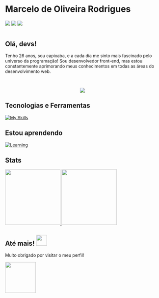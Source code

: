 # Marcelo de Oliveira Rodrigues

<div>
<a href="https://www.linkedin.com/in/marcelo-rodrigues-eng" target="_blank"><img align="center"  loading="lazy" src="https://img.shields.io/badge/linkedin-%230077B5.svg?style=for-the-badge&logo=linkedin&logoColor=white" target="_blank"></a>   
<a href="https://leetcode.com/RodriguesMarcelo/" target="_blank"><img align="center" loading="lazy" src="https://img.shields.io/badge/LeetCode-000000?style=for-the-badge&logo=LeetCode&logoColor=#d16c06" target="_blank"></a>
<a href = "mailto:marcelo.rdsov@gmail.com"><img align="center"  loading="lazy" src="https://img.shields.io/badge/Gmail-D14836?style=for-the-badge&logo=gmail&logoColor=white" target="_blank"></a>
</div>
<br/>

## Olá, devs!
Tenho 26 anos, sou capixaba, e a cada dia me sinto mais fascinado pelo universo da programação! Sou desenvolvedor front-end, mas estou constantemente aprimorando meus conhecimentos em todas as áreas do desenvolvimento web.

<br/>

<p align="center">
  <img align="center" src="https://user-images.githubusercontent.com/104733166/236908488-60f25e53-47a8-43d5-a45a-b9b9dd37900e.gif"/>
</p>

## Tecnologias e Ferramentas
[![My Skills](https://skillicons.dev/icons?i=js,ts,html,css,tailwind,styledcomponents,react,vue,next,mysql,figma,git)](https://skillicons.dev)

## Estou aprendendo
[![Learning](https://skillicons.dev/icons?i=java,postgres,prisma)](https://skillicons.dev)

## Stats
<div>
  <a href="https://github.com/marcelorodriguesoliveira">
</div>

<a href="https://github.com/anuraghazra/convoychat">
  <img loading="lazy" height="180em" src="https://github-readme-stats.vercel.app/api/top-langs/?username=marcelorodriguesoliveira&layout=compact&langs_count=7&theme=radical"/>
  <img loading="lazy" height="180em" src="https://github-readme-stats.vercel.app/api?username=marcelorodrigues&show_icons=true&theme=radical&include_all_commits=true&count_private=true"/>
</a>

## Até mais! <img width="35" src="https://user-images.githubusercontent.com/74038190/213844263-a8897a51-32f4-4b3b-b5c2-e1528b89f6f3.png"/>
<div>
  <p>Muito obrigado por visitar o meu perfil!</p>
  <p>
  <img width="100" src="https://user-images.githubusercontent.com/74038190/226127923-0e8b7792-7b3c-462b-951b-63c96ba1a5af.gif"/>
</p>

</div>


<!---
MarceloRodriguesOliveira/MarceloRodriguesOliveira is a ✨ special ✨ repository because its `README.md` (this file) appears on your GitHub profile.
You can click the Preview link to take a look at your changes.
--->
